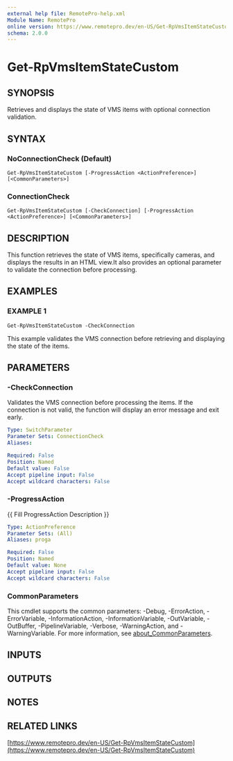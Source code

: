 ```yaml
---
external help file: RemotePro-help.xml
Module Name: RemotePro
online version: https://www.remotepro.dev/en-US/Get-RpVmsItemStateCustom
schema: 2.0.0
---
```


# Get-RpVmsItemStateCustom

## SYNOPSIS
Retrieves and displays the state of VMS items with optional connection
validation.

## SYNTAX

### NoConnectionCheck (Default)
```
Get-RpVmsItemStateCustom [-ProgressAction <ActionPreference>] [<CommonParameters>]
```

### ConnectionCheck
```
Get-RpVmsItemStateCustom [-CheckConnection] [-ProgressAction <ActionPreference>] [<CommonParameters>]
```

## DESCRIPTION
This function retrieves the state of VMS items, specifically cameras,
and displays the results in an HTML view.It also provides an optional
parameter to validate the connection before processing.

## EXAMPLES

### EXAMPLE 1
```
Get-RpVmsItemStateCustom -CheckConnection
```

This example validates the VMS connection before retrieving and displaying
the state of the items.

## PARAMETERS

### -CheckConnection
Validates the VMS connection before processing the items.
If the connection is not valid, the function will display an error message
and exit early.

```yaml
Type: SwitchParameter
Parameter Sets: ConnectionCheck
Aliases:

Required: False
Position: Named
Default value: False
Accept pipeline input: False
Accept wildcard characters: False
```

### -ProgressAction
{{ Fill ProgressAction Description }}

```yaml
Type: ActionPreference
Parameter Sets: (All)
Aliases: proga

Required: False
Position: Named
Default value: None
Accept pipeline input: False
Accept wildcard characters: False
```

### CommonParameters
This cmdlet supports the common parameters: -Debug, -ErrorAction, -ErrorVariable, -InformationAction, -InformationVariable, -OutVariable, -OutBuffer, -PipelineVariable, -Verbose, -WarningAction, and -WarningVariable. For more information, see [about_CommonParameters](http://go.microsoft.com/fwlink/?LinkID=113216).

## INPUTS

## OUTPUTS

## NOTES

## RELATED LINKS

[https://www.remotepro.dev/en-US/Get-RpVmsItemStateCustom](https://www.remotepro.dev/en-US/Get-RpVmsItemStateCustom)

